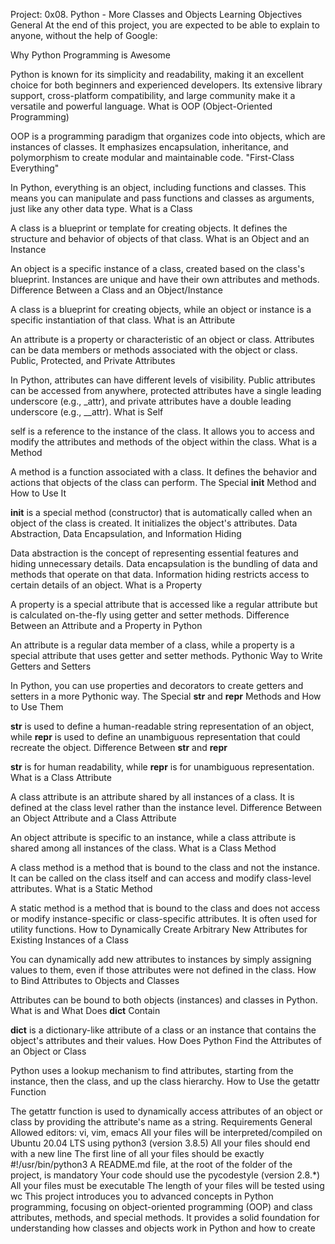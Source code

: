 Project: 0x08. Python - More Classes and Objects
Learning Objectives
General
At the end of this project, you are expected to be able to explain to anyone, without the help of Google:

Why Python Programming is Awesome

Python is known for its simplicity and readability, making it an excellent choice for both beginners and experienced developers. Its extensive library support, cross-platform compatibility, and large community make it a versatile and powerful language.
What is OOP (Object-Oriented Programming)

OOP is a programming paradigm that organizes code into objects, which are instances of classes. It emphasizes encapsulation, inheritance, and polymorphism to create modular and maintainable code.
"First-Class Everything"

In Python, everything is an object, including functions and classes. This means you can manipulate and pass functions and classes as arguments, just like any other data type.
What is a Class

A class is a blueprint or template for creating objects. It defines the structure and behavior of objects of that class.
What is an Object and an Instance

An object is a specific instance of a class, created based on the class's blueprint. Instances are unique and have their own attributes and methods.
Difference Between a Class and an Object/Instance

A class is a blueprint for creating objects, while an object or instance is a specific instantiation of that class.
What is an Attribute

An attribute is a property or characteristic of an object or class. Attributes can be data members or methods associated with the object or class.
Public, Protected, and Private Attributes

In Python, attributes can have different levels of visibility. Public attributes can be accessed from anywhere, protected attributes have a single leading underscore (e.g., _attr), and private attributes have a double leading underscore (e.g., __attr).
What is Self

self is a reference to the instance of the class. It allows you to access and modify the attributes and methods of the object within the class.
What is a Method

A method is a function associated with a class. It defines the behavior and actions that objects of the class can perform.
The Special __init__ Method and How to Use It

__init__ is a special method (constructor) that is automatically called when an object of the class is created. It initializes the object's attributes.
Data Abstraction, Data Encapsulation, and Information Hiding

Data abstraction is the concept of representing essential features and hiding unnecessary details. Data encapsulation is the bundling of data and methods that operate on that data. Information hiding restricts access to certain details of an object.
What is a Property

A property is a special attribute that is accessed like a regular attribute but is calculated on-the-fly using getter and setter methods.
Difference Between an Attribute and a Property in Python

An attribute is a regular data member of a class, while a property is a special attribute that uses getter and setter methods.
Pythonic Way to Write Getters and Setters

In Python, you can use properties and decorators to create getters and setters in a more Pythonic way.
The Special __str__ and __repr__ Methods and How to Use Them

__str__ is used to define a human-readable string representation of an object, while __repr__ is used to define an unambiguous representation that could recreate the object.
Difference Between __str__ and __repr__

__str__ is for human readability, while __repr__ is for unambiguous representation.
What is a Class Attribute

A class attribute is an attribute shared by all instances of a class. It is defined at the class level rather than the instance level.
Difference Between an Object Attribute and a Class Attribute

An object attribute is specific to an instance, while a class attribute is shared among all instances of the class.
What is a Class Method

A class method is a method that is bound to the class and not the instance. It can be called on the class itself and can access and modify class-level attributes.
What is a Static Method

A static method is a method that is bound to the class and does not access or modify instance-specific or class-specific attributes. It is often used for utility functions.
How to Dynamically Create Arbitrary New Attributes for Existing Instances of a Class

You can dynamically add new attributes to instances by simply assigning values to them, even if those attributes were not defined in the class.
How to Bind Attributes to Objects and Classes

Attributes can be bound to both objects (instances) and classes in Python.
What is and What Does __dict__ Contain

__dict__ is a dictionary-like attribute of a class or an instance that contains the object's attributes and their values.
How Does Python Find the Attributes of an Object or Class

Python uses a lookup mechanism to find attributes, starting from the instance, then the class, and up the class hierarchy.
How to Use the getattr Function

The getattr function is used to dynamically access attributes of an object or class by providing the attribute's name as a string.
Requirements
General
Allowed editors: vi, vim, emacs
All your files will be interpreted/compiled on Ubuntu 20.04 LTS using python3 (version 3.8.5)
All your files should end with a new line
The first line of all your files should be exactly #!/usr/bin/python3
A README.md file, at the root of the folder of the project, is mandatory
Your code should use the pycodestyle (version 2.8.*)
All your files must be executable
The length of your files will be tested using wc
This project introduces you to advanced concepts in Python programming, focusing on object-oriented programming (OOP) and class attributes, methods, and special methods. It provides a solid foundation for understanding how classes and objects work in Python and how to create






